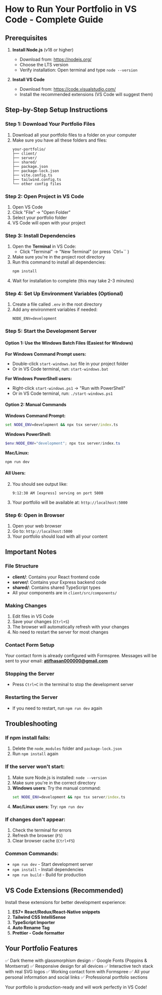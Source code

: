 # How to Run Your Portfolio in VS Code - Complete Guide

## Prerequisites
1. **Install Node.js** (v18 or higher)
   - Download from: https://nodejs.org/
   - Choose the LTS version
   - Verify installation: Open terminal and type `node --version`

2. **Install VS Code**
   - Download from: https://code.visualstudio.com/
   - Install the recommended extensions (VS Code will suggest them)

## Step-by-Step Setup Instructions

### Step 1: Download Your Portfolio Files
1. Download all your portfolio files to a folder on your computer
2. Make sure you have all these folders and files:
   ```
   your-portfolio/
   ├── client/
   ├── server/
   ├── shared/
   ├── package.json
   ├── package-lock.json
   ├── vite.config.ts
   ├── tailwind.config.ts
   └── other config files
   ```

### Step 2: Open Project in VS Code
1. Open VS Code
2. Click "File" → "Open Folder"
3. Select your portfolio folder
4. VS Code will open with your project

### Step 3: Install Dependencies
1. Open the **Terminal** in VS Code:
   - Click "Terminal" → "New Terminal" (or press `Ctrl+`` )
2. Make sure you're in the project root directory
3. Run this command to install all dependencies:
   ```bash
   npm install
   ```
4. Wait for installation to complete (this may take 2-3 minutes)

### Step 4: Set Up Environment Variables (Optional)
1. Create a file called `.env` in the root directory
2. Add any environment variables if needed:
   ```
   NODE_ENV=development
   ```

### Step 5: Start the Development Server

#### Option 1: Use the Windows Batch Files (Easiest for Windows)
**For Windows Command Prompt users:**
- Double-click `start-windows.bat` file in your project folder
- Or in VS Code terminal, run: `start-windows.bat`

**For Windows PowerShell users:**
- Right-click `start-windows.ps1` → "Run with PowerShell"
- Or in VS Code terminal, run: `./start-windows.ps1`

#### Option 2: Manual Commands
**Windows Command Prompt:**
```cmd
set NODE_ENV=development && npx tsx server/index.ts
```

**Windows PowerShell:**
```powershell
$env:NODE_ENV="development"; npx tsx server/index.ts
```

**Mac/Linux:**
```bash
npm run dev
```

#### All Users:
2. You should see output like:
   ```
   9:12:30 AM [express] serving on port 5000
   ```
3. Your portfolio will be available at: `http://localhost:5000`

### Step 6: Open in Browser
1. Open your web browser
2. Go to: `http://localhost:5000`
3. Your portfolio should load with all your content

## Important Notes

### File Structure
- **client/**: Contains your React frontend code
- **server/**: Contains your Express backend code  
- **shared/**: Contains shared TypeScript types
- All your components are in `client/src/components/`

### Making Changes
1. Edit files in VS Code
2. Save your changes (`Ctrl+S`)
3. The browser will automatically refresh with your changes
4. No need to restart the server for most changes

### Contact Form Setup
Your contact form is already configured with Formspree. Messages will be sent to your email: **atifhasan000000@gmail.com**

### Stopping the Server
- Press `Ctrl+C` in the terminal to stop the development server

### Restarting the Server
- If you need to restart, run `npm run dev` again

## Troubleshooting

### If npm install fails:
1. Delete the `node_modules` folder and `package-lock.json`
2. Run `npm install` again

### If the server won't start:
1. Make sure Node.js is installed: `node --version`
2. Make sure you're in the correct directory
3. **Windows users**: Try the manual command:
   ```cmd
   set NODE_ENV=development && npx tsx server/index.ts
   ```
4. **Mac/Linux users**: Try: `npm run dev`

### If changes don't appear:
1. Check the terminal for errors
2. Refresh the browser (`F5`)
3. Clear browser cache (`Ctrl+F5`)

### Common Commands:
- `npm run dev` - Start development server
- `npm install` - Install dependencies
- `npm run build` - Build for production

## VS Code Extensions (Recommended)
Install these extensions for better development experience:
1. **ES7+ React/Redux/React-Native snippets**
2. **Tailwind CSS IntelliSense**
3. **TypeScript Importer**
4. **Auto Rename Tag**
5. **Prettier - Code formatter**

## Your Portfolio Features
✅ Dark theme with glassmorphism design
✅ Google Fonts (Poppins & Montserrat)
✅ Responsive design for all devices
✅ Interactive tech stack with real SVG logos
✅ Working contact form with Formspree
✅ All your personal information and social links
✅ Professional portfolio sections

Your portfolio is production-ready and will work perfectly in VS Code!